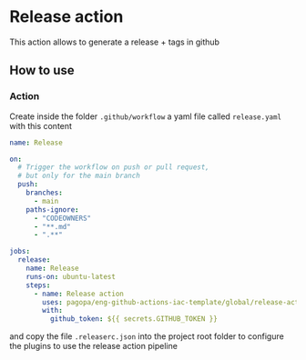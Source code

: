 # Release action

This action allows to generate a release + tags in github

## How to use

### Action

Create inside the folder `.github/workflow` a yaml file called `release.yaml` with this content

```yaml
name: Release

on:
  # Trigger the workflow on push or pull request,
  # but only for the main branch
  push:
    branches:
      - main
    paths-ignore:
      - "CODEOWNERS"
      - "**.md"
      - ".**"

jobs:
  release:
    name: Release
    runs-on: ubuntu-latest
    steps:
      - name: Release action
        uses: pagopa/eng-github-actions-iac-template/global/release-action@release-action # 
        with:
          github_token: ${{ secrets.GITHUB_TOKEN }}
```

and copy the file `.releaserc.json` into the project root folder to configure the plugins
to use the release action pipeline
